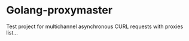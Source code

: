 # Golang-proxymaster

Test project for multichannel asynchronous CURL requests with proxies list...
